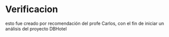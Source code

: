 # Verificacion
esto fue creado por recomendación del profe Carlos, con el fin de iniciar un análisis del proyecto DBHotel
